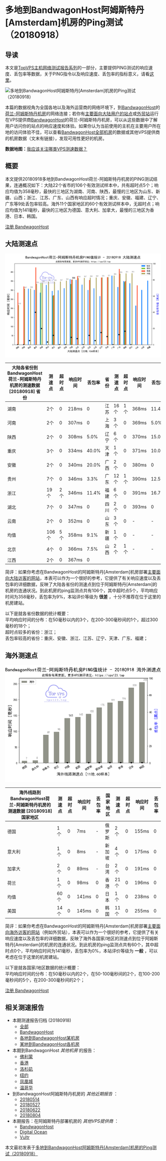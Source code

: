 #  多地到BandwagonHost阿姆斯特丹[Amsterdam]机房的Ping测试（20180918） 

## 导读

本文是[TopVPS主机网络测试报告系列](https://vps123.top/pingtest)的一部分，主要提供PING测试的响应速度、丢包率等数据，关于PING指令以及响应速度、丢包率的指标意义，请看[这里](https://vps123.top/what-is-ping.html)。

![多地到BandwagonHost阿姆斯特丹\[Amsterdam\]机房的Ping测试（20180918）]()

本篇的数据视角为全国各地以及海外运营商的网络环境下，到[BandwagonHost](https://vps123.top/go/bwg)的[荷兰-阿姆斯特丹机房](https://vps123.top/bandwagon-facilities.html#amsterdam)的网络连接；若你有[主要面向大陆用户的站点](https://vps123.top/website-for-mainland-users.html)或[外贸站](https://vps123.top/website-for-internation-trade.html)运行在VPS提供商[BandwagonHost](https://vps123.top/go/bwg)的荷兰-阿姆斯特丹机房，可以从这些数据中了解用户访问你的站点的响应速度和体验。如果你认为当前使用的主机在主要用户所在地的访问体验不佳，可以查看[BandwagonHost全部机房](/bandwagon/isp/china/20180918-bandwagon-isp-china.md)的数据或其他VPS提供商的机房数据（文末有链接），发现可用性更好的机房。

**数据地图：**[我应该关注哪类VPS测速数据？](https://vps123.top/find-pingtest-data-you-need.html)

## 概要

本文提供20180918多地到BandwagonHost荷兰-阿姆斯特丹机房的PING测试结果，连通概况如下：大陆22个省市的106个有效测试样本中，共有超时点5个；响应均值为358毫秒，最快的三地区为湖南、河南、陕西，最慢的三地区为山东、新疆、山西；浙江、江苏、广东、山西有响应超时情况；重庆、安徽、福建、辽宁、广东等9处丢包率较高。海外11个国家地区的60个有效测试样本中，无超时点；响应均值为141毫秒，最快的三地区为德国、意大利、加拿大，最慢的三地区为香港、日本、韩国。

[注册 BandwagonHost](https://vps123.top/go/bwg/_btn1)

## 大陆测速点

![大陆各省份到VPS提供商BandwagonHost位于阿姆斯特丹\[Amsterdam\]的机房的ping测试数据统计图，包含响应值的柱状图以及丢包率的散点图，数据日期为20180918](/images/pingtests/bwg_20180918/plot_idc_bwg_netherlands-amsterdam_20180918_mainland.png)

大陆各省份到BandwagonHost荷兰-阿姆斯特丹机房的测速数据 [20180918] 省份 | 测速点 | 超时点 | 响应时间 | 丢包率 | 省份 | 测速点 | 超时点 | 响应时间 | 丢包率  
---|---|---|---|---|---|---|---|---|---  
湖南 | 2个 | 0 | 218ms | 0 | 江苏 | 16个 | 1个 | 368ms | 11.4%  
河南 | 2个 | 0 | 307ms | 0 | 上海 | 3个 | 0 | 369ms | 5.0%  
陕西 | 2个 | 0 | 308ms | 5.0% | 辽宁 | 6个 | 0 | 370ms | 15.0%  
重庆 | 3个 | 0 | 334ms | 40.0% | 天津 | 1个 | 0 | 371ms | 10.0%  
安徽 | 2个 | 0 | 340ms | 20.0% | 广西 | 2个 | 0 | 380ms | 0  
贵州 | 7个 | 0 | 346ms | 3.3% | 广东 | 12个 | 1个 | 390ms | 12.5%  
浙江 | 19个 | 2个 | 346ms | 11.4% | 福建 | 6个 | 0 | 391ms | 16.7%  
湖北 | 7个 | 0 | 347ms | 0 | 四川 | 2个 | 0 | 393ms | 0  
云南 | 2个 | 0 | 352ms | 0 | 山东 | 3个 | 0 | - | -  
均值 | 106个 | 5个 | 358ms | 9.1% | 新疆 | 1个 | 0 | - | -  
北京 | 4个 | 0 | 366ms | 7.5% | 山西 | 2个 | 1个 | - | -  
江西 | 2个 | 0 | 367ms | 0 |  |  |  |  |   
  
简评：如果你考虑在BandwagonHost的阿姆斯特丹[Amsterdam]机房部署[主要面向大陆访客的网站](website-for-mainland-users.html)，本表可以作为一个很好的参考，它提供了有关响应速度以及丢包率的详细数据，反映了大陆各省份的测速点到位于阿姆斯特丹[Amsterdam]的机房的连通状况。到此机房的ping监测点共有106个，其中超时点5个，平均响应时间为358毫秒，丢包率为9%，本站评价等级为 **很差** ，十分不推荐在位于这里的机房建站。

以下是就各省份数据的统计概要：  
平均响应时间的分布：在50毫秒以内的3个，在200-300毫秒间的1个，超过300毫秒的18个；  
超时点较多的省份：浙江；  
丢包率较高的省份：重庆、安徽、浙江、江苏、辽宁、天津、广东、福建；

## 海外测速点

![海外各国家地区到VPS提供商BandwagonHost位于阿姆斯特丹\[Amsterdam\]的机房的ping测试数据统计图，包含响应值的柱状图以及丢包率的散点图，数据日期为20180918](/images/pingtests/bwg_20180918/plot_idc_bwg_netherlands-amsterdam_20180918_overseas.png)

海外线路到BandwagonHost荷兰-阿姆斯特丹机房的测速数据 [20180918] 国家地区 | 测速点 | 超时点 | 响应时间 | 丢包率 | 国家地区 | 测速点 | 超时点 | 响应时间 | 丢包率  
---|---|---|---|---|---|---|---|---|---  
德国 | 1个 | 0 | 7ms | - | 俄罗斯 | 2个 | 0 | 155ms | 0  
意大利 | 1个 | 0 | 8ms | - | 新加坡 | 4个 | 0 | 175ms | 0  
加拿大 | 2个 | 0 | 89ms | - | 台湾 | 2个 | 0 | 191ms | 0  
荷兰 | 1个 | 0 | 98ms | 0 | 香港 | 21个 | 0 | 196ms | 0  
均值 | 60个 | 0 | 141ms | 0 | 日本 | 1个 | 0 | 238ms | 0  
美国 | 14个 | 0 | 145ms | 0 | 韩国 | 11个 | 0 | 255ms | 0  
  
简评：如果你考虑在BandwagonHost的阿姆斯特丹[Amsterdam]机房部署[主要面向海外访客的网站](https://vps123.top/website-for-internation-trade.html)（例如外贸站），本表可以作为一个很好的参考，它提供了有关响应速度以及丢包率的详细数据，反映了海外各国家/地区的测速点到位于阿姆斯特丹[Amsterdam]的机房的连通状况。到此机房的ping监测点共有60个，其中超时点0个，平均响应时间为141毫秒，丢包率为0%，本站评价等级为 **一般** ，可以考虑在位于这里的机房建站。

以下是就各国家/地区数据的统计概要：  
平均响应时间的分布：在50毫秒以内的2个，在50-100毫秒间的2个，在100-200毫秒间的5个，在200-300毫秒间的2个；

[注册 BandwagonHost](https://vps123.top/go/bwg/_btn2)

## 相关测速报告

  * 本期测速报告归档 (20180918) 
    * [全部](https://vps123.top/pingtests/20180918 "本期各VPS提供商全部测速报告")
    * [BandwagonHost](https://vps123.top/pingtests/idc-bandwagon/20180918 "本期BandwagonHost的全部测速报告")
    * [各地到BandwagonHost某机房](https://vps123.top/pingtests/idc-bandwagon/isp-global/20180918 "以BandwagonHost某机房为关注对象的视角，横向比较大陆各省份、海外各国家地区")
    * [某地到BandwagonHost各机房](https://vps123.top/pingtests/idc-bandwagon/facility-all/20180918 "以大陆某省份为关注对象的视角，横向比较BandwagonHost各机房")
  * 本期到BandwagonHost _其他机房_ 的报告： 
    * [佛利蒙](/bandwagon/idc/fremont/20180918-bandwagon-idc-fremont.md "多地到BandwagonHost佛利蒙机房的Ping测试 20180918")
    * [香港](/bandwagon/idc/hongkong/20180918-bandwagon-idc-hongkong.md "多地到BandwagonHost香港机房的Ping测试 20180918")
    * [洛杉矶](/bandwagon/idc/losangeles/20180918-bandwagon-idc-losangeles.md "多地到BandwagonHost洛杉矶机房的Ping测试 20180918")
    * [纽约](/bandwagon/idc/newyork/20180918-bandwagon-idc-newyork.md "多地到BandwagonHost纽约机房的Ping测试 20180918")
    * [凤凰城](/bandwagon/idc/phoenix/20180918-bandwagon-idc-phoenix.md "多地到BandwagonHost凤凰城机房的Ping测试 20180918")
    * [温哥华](/bandwagon/idc/vancouver/20180918-bandwagon-idc-vancouver.md "多地到BandwagonHost温哥华机房的Ping测试 20180918")
  * 到BandwagonHost阿姆斯特丹机房的 _其他近期报告_ ： 
    * [20180514](/bandwagon/idc/amsterdam/20180514-bandwagon-idc-amsterdam.md "多地到BandwagonHost阿姆斯特丹机房的Ping测试 20180514")
    * [20180527](/bandwagon/idc/amsterdam/20180527-bandwagon-idc-amsterdam.md "多地到BandwagonHost阿姆斯特丹机房的Ping测试 20180527")
    * [20180622](/bandwagon/idc/amsterdam/20180622-bandwagon-idc-amsterdam.md "多地到BandwagonHost阿姆斯特丹机房的Ping测试 20180622")
    * [20180804](/bandwagon/idc/amsterdam/20180804-bandwagon-idc-amsterdam.md "多地到BandwagonHost阿姆斯特丹机房的Ping测试 20180804")
  * 本期报告：在阿姆斯特丹部署机房的 _其他VPS提供商_ ： 
    * [BandwagonHost](/bandwagon/idc/amsterdam/20180918-bwg-idc-amsterdam.md "多地到BandwagonHost阿姆斯特丹机房的Ping测试 20180918")
    * [Digital Ocean](do/idc/amsterdam/20180918-do-idc-amsterdam.md "多地到Digital Ocean阿姆斯特丹机房的Ping测试 20180918")
    * [Vultr](/vultr/idc/amsterdam/20180918-vultr-idc-amsterdam.md "多地到Vultr阿姆斯特丹机房的Ping测试 20180918")



本文最初发表于[多地到BandwagonHost阿姆斯特丹[Amsterdam]机房的Ping测试（20180918）](https://vps123.top/pingtest/20180918-bandwagon-idc-amsterdam.html)
